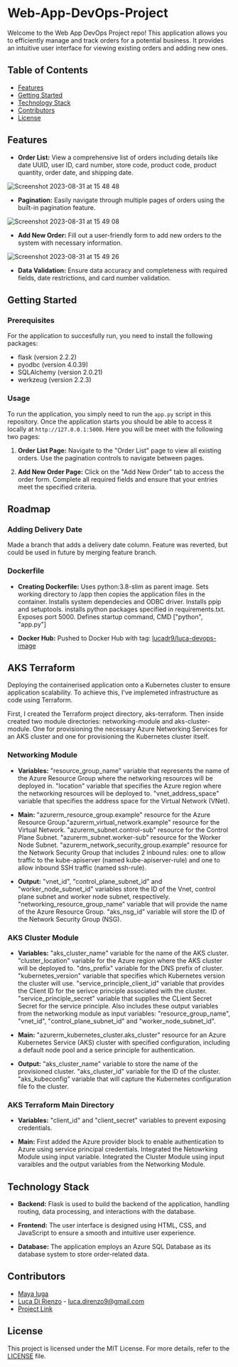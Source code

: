 # Web-App-DevOps-Project

Welcome to the Web App DevOps Project repo! This application allows you to efficiently manage and track orders for a potential business. It provides an intuitive user interface for viewing existing orders and adding new ones.

## Table of Contents

- [Features](#features)
- [Getting Started](#getting-started)
- [Technology Stack](#technology-stack)
- [Contributors](#contributors)
- [License](#license)

## Features

- **Order List:** View a comprehensive list of orders including details like date UUID, user ID, card number, store code, product code, product quantity, order date, and shipping date.
  
![Screenshot 2023-08-31 at 15 48 48](https://github.com/maya-a-iuga/Web-App-DevOps-Project/assets/104773240/3a3bae88-9224-4755-bf62-567beb7bf692)

- **Pagination:** Easily navigate through multiple pages of orders using the built-in pagination feature.
  
![Screenshot 2023-08-31 at 15 49 08](https://github.com/maya-a-iuga/Web-App-DevOps-Project/assets/104773240/d92a045d-b568-4695-b2b9-986874b4ed5a)

- **Add New Order:** Fill out a user-friendly form to add new orders to the system with necessary information.
  
![Screenshot 2023-08-31 at 15 49 26](https://github.com/maya-a-iuga/Web-App-DevOps-Project/assets/104773240/83236d79-6212-4fc3-afa3-3cee88354b1a)

- **Data Validation:** Ensure data accuracy and completeness with required fields, date restrictions, and card number validation.

## Getting Started

### Prerequisites

For the application to succesfully run, you need to install the following packages:

- flask (version 2.2.2)
- pyodbc (version 4.0.39)
- SQLAlchemy (version 2.0.21)
- werkzeug (version 2.2.3)

### Usage

To run the application, you simply need to run the `app.py` script in this repository. Once the application starts you should be able to access it locally at `http://127.0.0.1:5000`. Here you will be meet with the following two pages:

1. **Order List Page:** Navigate to the "Order List" page to view all existing orders. Use the pagination controls to navigate between pages.

2. **Add New Order Page:** Click on the "Add New Order" tab to access the order form. Complete all required fields and ensure that your entries meet the specified criteria.

## Roadmap

### Adding Delivery Date

 Made a branch that adds a delivery date column. Feature was reverted, but could be used in future by merging feature branch.

### Dockerfile

- **Creating Dockerfile:**
Uses python:3.8-slim as parent image. Sets working directory to /app then copies the application files in the container. Installs system dependecies and ODBC driver. Installs ppip and setuptools. installs python packages specified in requirements.txt. Exposes port 5000. Defines startup command, CMD ["python", "app.py"]

- **Docker Hub:**
Pushed to Docker Hub with tag: [lucadr9/luca-devops-image](https://hub.docker.com/r/lucadr9/luca-devops-image)

## AKS Terraform

Deploying the containerised application onto a Kubernetes cluster to ensure application scalability. To achieve this, I've implemeted infrastructure as code using Terraform.

First, I created the Terraform project directory, aks-terraform. Then inside created two module directories: networking-module and aks-cluster-module. One for provisioning the necessary Azure Networking Services for an AKS cluster and one for provisioning the Kubernetes cluster itself.

### Networking Module

- **Variables:** "resource_group_name" variable that represents the name of the Azure Resource Group where the networking resources will be deployed in. "location" variable that specifies the Azure region where the networking resources will be deployed to. "vnet_address_space" variable that specifies the address space for the Virtual Network (VNet).

- **Main:** "azurerm_resource_group.example" resource for the Azure Resource Group."azurerm_virtual_network.example" resource for the Virtual Network. "azurerm_subnet.control-sub" resource for the Control Plane Subnet. "azurerm_subnet.worker-sub" resource for the Worker Node Subnet. "azurerm_network_security_group.example" resource for the Network Security Group that includes 2 inbound rules: one to allow traffic to the kube-apiserver (named kube-apiserver-rule) and one to allow inbound SSH traffic (named ssh-rule).

- **Output:** "vnet_id", "control_plane_subnet_id" and "worker_node_subnet_id" variables store the ID of the Vnet, control plane subnet and worker node subnet, respectively. "networking_resource_group_name" variable that will provide the name of the Azure Resource Group. "aks_nsg_id" variable will store the ID of the Network Security Group (NSG).

### AKS Cluster Module

- **Variables:** "aks_cluster_name" variable for the name of the AKS cluster. "cluster_location" variable for the Azure region where the AKS cluster will be deployed to. "dns_prefix" variable for the DNS prefix of cluster. "kubernetes_version" variable that specifies which Kubernetes version the cluster will use. "service_principle_client_id" variable that provides the Client ID for the serivce principle associated with the cluster. "service_principle_secret" variable that supplies the CLient Secret Secret for the service principle. Also includes these output variables from the networking module as input variables: "resource_group_name", "vnet_id", "control_plane_subnet_id" and "worker_node_subnet_id".

- **Main:** "azurerm_kubernetes_cluster.aks_cluster" resource for an Azure Kubernetes Service (AKS) cluster with specified configuration, including a default node pool and a serice principle for authentication.

- **Output:** "aks_cluster_name" variable to store the name of the provisioned cluster. "aks_cluster_id" variable for the ID of the cluster. "aks_kubeconfig" variable that will capture the Kubernetes configuration file fo the cluster.

### AKS Terraform Main Directory

- **Variables:** "client_id" and "client_secret" variables to prevent exposing credentials.

- **Main:** First added the Azure provider block to enable authentication to Azure using service principal credentials. Integrated the Netowrking Module using input variable. Integrated the Cluster Module using input varaibles and the output variables from the Networking Module.

## Technology Stack

- **Backend:** Flask is used to build the backend of the application, handling routing, data processing, and interactions with the database.

- **Frontend:** The user interface is designed using HTML, CSS, and JavaScript to ensure a smooth and intuitive user experience.

- **Database:** The application employs an Azure SQL Database as its database system to store order-related data.

## Contributors 

- [Maya Iuga](https://github.com/maya-a-iuga)
- [Luca Di Rienzo](https://github.com/luca-dr9) - luca.direnzo9@gmail.com
- [Project Link](https://github.com/luca-dr9/Web-App-DevOps-Project)

## License

This project is licensed under the MIT License. For more details, refer to the [LICENSE](LICENSE) file.
